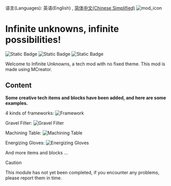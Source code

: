 语言(Languages): 英语(English) , [简体中文(Chinese Simplified)](README_zh.md)
![mod_icon](https://cdn.modrinth.com/data/cached_images/3982a4ecfc4b933003ed381a91df3655aa9ea62f.png)
# Infinite unknowns, infinite possibilities!
![Static Badge](https://img.shields.io/badge/Support-NF_1.21.1-orange)
![Static Badge](https://img.shields.io/badge/ProjectStatus-InDev-grey)
![Static Badge](https://img.shields.io/badge/LatestVersion-None-grey)

Welcome to Infinite Unknowns, a tech mod with no fixed theme.
This mod is made using MCreator.
## Content
**Some creative tech items and blocks have been added, and here are some examples.**

4 kinds of frameworks:
![Framework](https://cdn.modrinth.com/data/cached_images/9865b9445800b9979b40fab6640f3bc32945c0b6.png)

Gravel Filter:
![Gravel Filter](https://cdn.modrinth.com/data/cached_images/3c16feb9cb87cc5e6bf7f4b681fec7e6bee3f794.png)

Machining Table:
![Machining Table](https://cdn.modrinth.com/data/cached_images/f75e913ef9bd5d88e3b9953704e8d61443d66a0e.png)

Energizing Gloves:
![Energizing Gloves](https://cdn.modrinth.com/data/cached_images/72d4c10af1420f2f7fcc4adebd2411becc267bf4.png)

And more items and blocks ...

>[!CAUTION]
>This module has not yet been completed, if you encounter any problems, please report them in time.
